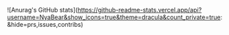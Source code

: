 ![Anurag's GitHub stats](https://github-readme-stats.vercel.app/api?username=NyaBear&show_icons=true&theme=dracula&count_private=true: &hide=prs,issues,contribs)
